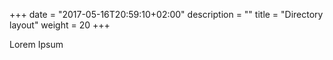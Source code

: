 +++
date = "2017-05-16T20:59:10+02:00"
description = ""
title = "Directory layout"
weight = 20
+++

Lorem Ipsum

